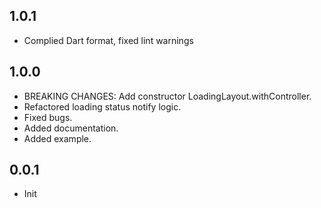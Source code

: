 ## 1.0.1
* Complied Dart format, fixed lint warnings

## 1.0.0
* BREAKING CHANGES: Add constructor LoadingLayout.withController.
* Refactored loading status notify logic.
* Fixed bugs.
* Added documentation.
* Added example.

## 0.0.1

* Init
